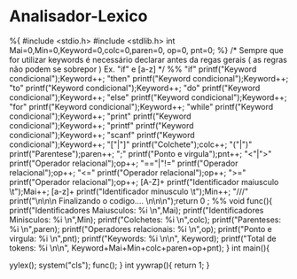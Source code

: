 # Analisador-Lexico
%{
 #include <stdio.h>
 #include <stdlib.h>
 int Mai=0,Min=0,Keyword=0,colc=0,paren=0, op=0, pnt=0;
%}
/* Sempre que for utilizar keywords é necessário
declarar antes da regas gerais ( as regras não podem
se sobrepor )
 Ex. "if" e [a-z]
*/
%%
"if" printf("Keyword condicional");Keyword++;
"then" printf("Keyword condicional");Keyword++;
"to" printf("Keyword condicional");Keyword++;
"do" printf("Keyword condicional");Keyword++;
"else" printf("Keyword condicional");Keyword++;
"for" printf("Keyword condicional");Keyword++;
"while" printf("Keyword condicional");Keyword++;
"print" printf("Keyword condicional");Keyword++;
"printf" printf("Keyword condicional");Keyword++;
"scanf" printf("Keyword condicional");Keyword++;
"["|"]" printf("Colchete");colc++;
"("|")" printf("Parentese");paren++;
";" printf("Ponto e virgula");pnt++;
"<"|">" printf("Operador relacional");op++;
"=="|"!=" printf("Operador relacional");op++;
"<=" printf("Operador relacional");op++;
">=" printf("Operador relacional");op++;
[A-Z]+ printf("Identificador maiusculo \t");Mai++;
[a-z]+ printf("Identificador minusculo \t");Min++;
"///" printf("\n\n\n Finalizando o codigo.... \n\n\n");return 0 ;
%%
void func(){
 printf("Identificadores Maiusculos: %i \n",Mai);
 printf("Identificadores Minisculos: %i \n",Min);
 printf("Colchetes: %i \n",colc);
 printf("Parenteses: %i \n",paren);
 printf("Operadores relacionais: %i \n",op);
 printf("Ponto e virgula: %i \n",pnt);
 printf("Keywords: %i \n\n", Keyword);
 printf("Total de tokens: %i \n\n",
Keyword+Mai+Min+colc+paren+op+pnt);
}
int main(){

 yylex();
 system("cls");
 func();
}
int yywrap(){
 return 1;
}
